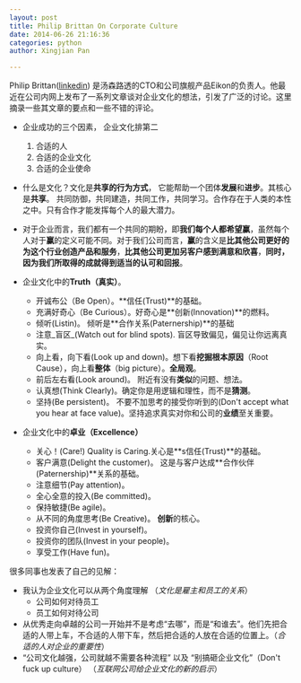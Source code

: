 ```yaml
---
layout: post
title: Philip Brittan On Corporate Culture
date: 2014-06-26 21:16:36
categories: python
author: Xingjian Pan

---
```



Philip Brittan([linkedin](http://www.linkedin.com/in/pbrittan)) 是汤森路透的CTO和公司旗舰产品Eikon的负责人。他最近在公司内网上发布了一系列文章谈对企业文化的想法，引发了广泛的讨论。这里摘录一些其文章的要点和一些不错的评论。



* 企业成功的三个因素， 企业文化排第二
	1. 合适的人
	2. 合适的企业文化
	3. 合适的企业使命
* 什么是文化？文化是**共享的行为方式**， 它能帮助一个团体**发展**和**进步**。其核心是**共享**。 共同防御，共同建造，共同工作，共同学习。合作存在于人类的本性之中。只有合作才能发挥每个人的最大潜力。
* 对于企业而言，我们都有一个共同的期盼，即**我们每个人都希望赢**，虽然每个人对于**赢**的定义可能不同。对于我们公司而言，**赢**的含义是**比其他公司更好的为这个行业创造产品和服务**，**比其他公司更加另客户感到满意和欣喜**，**同时，因为我们所取得的成就得到适当的认可和回报**。 
* 企业文化中的**Truth（真实）**。
	* 开诚布公（Be Open）。**信任(Trust)**的基础。
	* 充满好奇心（Be Curious）。好奇心是**创新(Innovation)**的燃料。
	* 倾听(Listin)。 倾听是**合作关系(Paternership)**的基础
	* 注意_盲区_(Watch out for blind spots). 盲区导致偏见，偏见让你远离真实。
	* 向上看，向下看(Look up and down)。想下看**挖掘根本原因**（Root Cause），向上看**整体**（big picture）。**全局观**。
	* 前后左右看(Look around)。 附近有没有**类似**的问题、想法。
	* 认真想(Think Clearly)。确定你是用逻辑和理性，而不是**猜测**。
	* 坚持(Be persistent)。 不要不加思考的接受你听到的(Don't accept what you hear at face value)。坚持追求真实对你和公司的**业绩**至关重要。	
	
* 企业文化中的**卓业（Excellence）**
	* 关心！(Care!) Quality is Caring.关心是**s信任(Trust)**的基础。
	* 客户满意(Delight the customer)。 这是与客户达成**合作伙伴(Paternership)**关系的基础。
	* 注意细节(Pay attention)。 
	* 全心全意的投入(Be committed)。
	* 保持敏捷(Be agile)。
	* 从不同的角度思考(Be Creative)。 **创新**的核心。
	* 投资你自己(Invest in yourself)。 
	* 投资你的团队(Invest in your people)。
	* 享受工作(Have fun)。
	
	
	
很多同事也发表了自己的见解：

* 我认为企业文化可以从两个角度理解 （*文化是雇主和员工的关系*）
	* 公司如何对待员工
	* 员工如何对待公司
* 从优秀走向卓越的公司一开始并不是考虑“去哪”，而是“和谁去”。他们先把合适的人带上车，不合适的人带下车，然后把合适的人放在合适的位置上。（*合适的人对企业的重要性*）
* “公司文化越强，公司就越不需要各种流程” 以及 “别搞砸企业文化”（Don't fuck up culture） （*互联网公司给企业文化的新的启示*）
